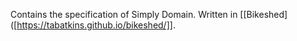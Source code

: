 Contains the specification of Simply Domain. Written in [[Bikeshed]([https://tabatkins.github.io/bikeshed/]].
